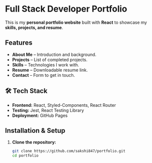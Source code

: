 
#  Full Stack Developer Portfolio

This is my **personal portfolio website** built with **React** to showcase my **skills, projects, and resume**.

##  Features
- **About Me** – Introduction and background.
- **Projects** – List of completed projects.
- **Skills** – Technologies I work with.
- **Resume** – Downloadable resume link.
- **Contact** – Form to get in touch.

## 🛠 Tech Stack
- **Frontend:** React, Styled-Components, React Router
- **Testing:** Jest, React Testing Library
- **Deployment:** GitHub Pages

## Installation & Setup
1. **Clone the repository:**
   ```bash
   git clone https://github.com/sakshi847/portfolio.git
   cd portfolio

